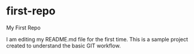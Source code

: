 # first-repo
My First Repo

I am editing my README.md file for the first time. This is a sample project created to understand the basic GIT workflow.
